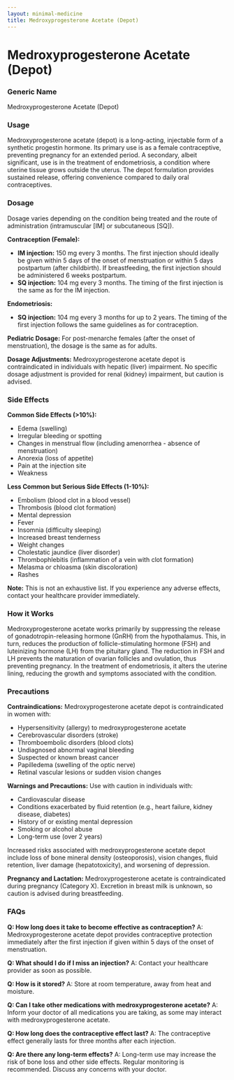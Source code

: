 ```yaml
---
layout: minimal-medicine
title: Medroxyprogesterone Acetate (Depot)
---
```


# Medroxyprogesterone Acetate (Depot)
### Generic Name
Medroxyprogesterone Acetate (Depot)

### Usage
Medroxyprogesterone acetate (depot) is a long-acting, injectable form of a synthetic progestin hormone.  Its primary use is as a female contraceptive, preventing pregnancy for an extended period.  A secondary, albeit significant, use is in the treatment of endometriosis, a condition where uterine tissue grows outside the uterus.  The depot formulation provides sustained release, offering convenience compared to daily oral contraceptives.

### Dosage
Dosage varies depending on the condition being treated and the route of administration (intramuscular [IM] or subcutaneous [SQ]).

**Contraception (Female):**

* **IM injection:** 150 mg every 3 months.  The first injection should ideally be given within 5 days of the onset of menstruation or within 5 days postpartum (after childbirth). If breastfeeding, the first injection should be administered 6 weeks postpartum.
* **SQ injection:** 104 mg every 3 months.  The timing of the first injection is the same as for the IM injection.

**Endometriosis:**

* **SQ injection:** 104 mg every 3 months for up to 2 years. The timing of the first injection follows the same guidelines as for contraception.


**Pediatric Dosage:**  For post-menarche females (after the onset of menstruation), the dosage is the same as for adults.


**Dosage Adjustments:**  Medroxyprogesterone acetate depot is contraindicated in individuals with hepatic (liver) impairment.  No specific dosage adjustment is provided for renal (kidney) impairment, but caution is advised.

### Side Effects

**Common Side Effects (>10%):**

* Edema (swelling)
* Irregular bleeding or spotting
* Changes in menstrual flow (including amenorrhea - absence of menstruation)
* Anorexia (loss of appetite)
* Pain at the injection site
* Weakness

**Less Common but Serious Side Effects (1-10%):**

* Embolism (blood clot in a blood vessel)
* Thrombosis (blood clot formation)
* Mental depression
* Fever
* Insomnia (difficulty sleeping)
* Increased breast tenderness
* Weight changes
* Cholestatic jaundice (liver disorder)
* Thrombophlebitis (inflammation of a vein with clot formation)
* Melasma or chloasma (skin discoloration)
* Rashes


**Note:**  This is not an exhaustive list.  If you experience any adverse effects, contact your healthcare provider immediately.

### How it Works
Medroxyprogesterone acetate works primarily by suppressing the release of gonadotropin-releasing hormone (GnRH) from the hypothalamus.  This, in turn, reduces the production of follicle-stimulating hormone (FSH) and luteinizing hormone (LH) from the pituitary gland.  The reduction in FSH and LH prevents the maturation of ovarian follicles and ovulation, thus preventing pregnancy. In the treatment of endometriosis, it alters the uterine lining, reducing the growth and symptoms associated with the condition.

### Precautions

**Contraindications:** Medroxyprogesterone acetate depot is contraindicated in women with:

* Hypersensitivity (allergy) to medroxyprogesterone acetate
* Cerebrovascular disorders (stroke)
* Thromboembolic disorders (blood clots)
* Undiagnosed abnormal vaginal bleeding
* Suspected or known breast cancer
* Papilledema (swelling of the optic nerve)
* Retinal vascular lesions or sudden vision changes

**Warnings and Precautions:** Use with caution in individuals with:

* Cardiovascular disease
* Conditions exacerbated by fluid retention (e.g., heart failure, kidney disease, diabetes)
* History of or existing mental depression
* Smoking or alcohol abuse
* Long-term use (over 2 years)


Increased risks associated with medroxyprogesterone acetate depot include loss of bone mineral density (osteoporosis), vision changes, fluid retention, liver damage (hepatotoxicity), and worsening of depression.

**Pregnancy and Lactation:**  Medroxyprogesterone acetate is contraindicated during pregnancy (Category X).  Excretion in breast milk is unknown, so caution is advised during breastfeeding.

### FAQs

**Q: How long does it take to become effective as contraception?**
A:  Medroxyprogesterone acetate depot provides contraceptive protection immediately after the first injection if given within 5 days of the onset of menstruation.

**Q:  What should I do if I miss an injection?**
A: Contact your healthcare provider as soon as possible.

**Q: How is it stored?**
A: Store at room temperature, away from heat and moisture.

**Q: Can I take other medications with medroxyprogesterone acetate?**
A:  Inform your doctor of all medications you are taking, as some may interact with medroxyprogesterone acetate.


**Q:  How long does the contraceptive effect last?**
A: The contraceptive effect generally lasts for three months after each injection.

**Q: Are there any long-term effects?**
A: Long-term use may increase the risk of bone loss and other side effects. Regular monitoring is recommended.  Discuss any concerns with your doctor.
